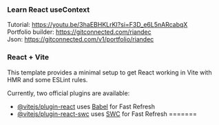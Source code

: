 ### Learn React useContext
Tutorial: https://youtu.be/3haEBHKLrKI?si=F3D_e6L5nARcabqX <br>
Portfolio builder: https://gitconnected.com/riandec <br>
Json: https://gitconnected.com/v1/portfolio/riandec

### React + Vite

This template provides a minimal setup to get React working in Vite with HMR and some ESLint rules.

Currently, two official plugins are available:

- [@vitejs/plugin-react](https://github.com/vitejs/vite-plugin-react/blob/main/packages/plugin-react/README.md) uses [Babel](https://babeljs.io/) for Fast Refresh
- [@vitejs/plugin-react-swc](https://github.com/vitejs/vite-plugin-react-swc) uses [SWC](https://swc.rs/) for Fast Refresh
=======
